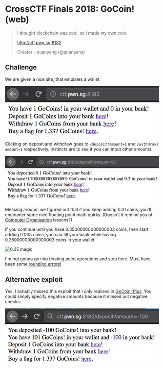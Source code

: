 
# CrossCTF Finals 2018: GoCoin! (web)

> I thought blockchain was cool, so I made my own coin.
>
> http://ctf.pwn.sg:8182
>
> Creator - quanyang (@quanyang)

## Challenge

We are given a nice site, that emulates a wallet. 

![Site](site.png)

Clicking on deposit and withdraw goes to `/deposit?amount=1` and `/withdraw?amount=1` respectively. Instincts are to see if you can input other amounts. 

![0.3 deposited](point3.png)

Messing around, we figured out that if you keep adding 0.01 coins, you'll encounter some nice floating point math quirks. (Doesn't it remind you of [Computer Organisation](https://nusmods.com/modules/CS2100/computer-organisation) lessons?)

If you continue until you have 0.35000000000000003 coins, then start adding 0.005 coins, you can fill your bank while having 0.35000000000000003 coins in your wallet! 

![0.35 magic](flaggy.gif)

I'm not gonna go into floating point operations and stop here. Must have been some [rounding errors!](https://github.com/NUSGreyhats/crossctf-2018-challenges/blob/master/finals/challenges/GoCoin!/service/src/main.go#L110-L113)

## Alternative exploit

Yes, I actually missed this exploit that I only realised in [GoCoin! Plus](../gocoinplus/). You could simply specify negative amounts because it missed out negative checks:

![Alternative](alt.png)

